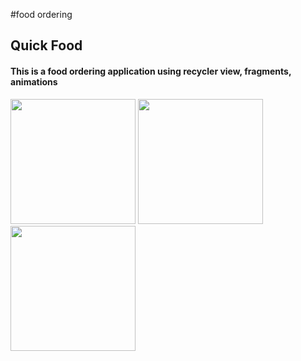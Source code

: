 #food ordering
<h2>Quick Food</h2>
<h4>This is a food ordering application using recycler view, fragments, animations</h4>
<img src="https://www.karlancer.com/api/file/x/x764/1704286738-cYwd.jpg" style="display:inline_block;width:200px"/>
<img src="https://www.karlancer.com/api/file/x/x764/1704286290-DODA.jpg" style="display:inline_block;width:200px"/>
<img src="https://www.karlancer.com/api/file/x/x764/1704286290-cOG7.jpg" style="display:inline_block;width:200px"/>
